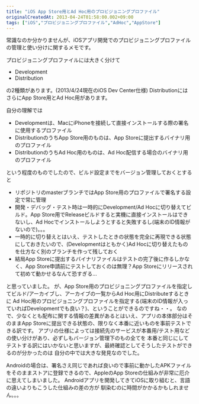 ```yaml
---
title: "iOS App Store用とAd Hoc用のプロビジョニングプロファイル"
originalCreatedAt: 2013-04-24T01:58:00.002+09:00
tags: ["iOS","プロビジョニングプロファイル","AdHoc","AppStore"]
---
```

常識なのか分かりませんが、iOSアプリ開発でのプロビジョニングプロファイルの管理と使い分けに関するメモです。

プロビジョニングプロファイルには大きく分けて

- Development
- Distribution

の2種類があります。(2013/4/24現在のiOS Dev Center仕様)
DistributionにはさらにApp Store用とAd Hoc用があります。
<!--more-->
自分の理解では

- Developmentは、MacにiPhoneを接続して直接インストールする際の署名に使用するプロファイル
- DistributionのうちApp Store用のものは、App Storeに提出するバイナリ用のプロファイル
- DistributionのうちAd Hoc用のものは、Ad Hoc配信する場合のバイナリ用のプロファイル

という程度のものでしたので、ビルド設定までをバージョン管理しておくとすると

- リポジトリのmasterブランチではApp Store用のプロファイルで署名する設定で常に管理
- 開発・デバッグ・テスト時は一時的にDevelopment/Ad Hocに切り替えてビルド。App Store用でReleaseビルドすると実機に直接インストールはできないし、Ad Hocでインストールしようとすると失敗するし(端末のID情報がないので)。。。
- 一時的に切り替えとはいえ、テストしたときの状態を完全に再現できる状態にしておきたいので、(Developmentはともかく)Ad Hocに切り替えたものを仕方なく別のブランチを作って残しておく
- 結局App Storeに提出するバイナリファイルはテストの完了後に作るしかなく、App Store申請前にテストしておくのは無理？App Storeにリリースされて初めて動かせるなんて恐すぎる…

と思っていました。
が、App Store用のプロビジョニングプロファイルを指定してビルド/アーカイブし、アーカイブの一覧からAd Hoc用にDistributeするときに Ad Hoc用のプロビジョニングプロファイルを指定する(端末のID情報が入っていればDevelopmentでも良い？)、ということができるのですね・・。
なので、少なくとも配布に関する情報の差異があるとはいえ、アプリの本体部分はそのままApp Storeに提出できる状態の、限りなく本番に近いものを事前テストできる訳です。 
アプリの仕様によっては接続先のサービスが本番用/テスト用などの使い分けがあり、必ずしもバージョン管理下のもの全てを 本番と同じにしてテストする訳にはいかないと思いますが、最終確認としてそうしたテストができるのが分かったのは 自分の中では大きな発見なのでした。

Androidの場合は、署名さえ同じであれば良いので事前に動かしたAPKファイルをそのままストアに登録できるので、AppleのApp Storeの仕組みが非常に厄介に思えてしまいました。
Androidアプリを開発してきてiOSに取り組むと、言語の違いよりもこうした仕組みの差の方が 馴染むのに時間がかかるかもしれません。。。
